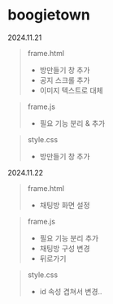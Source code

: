 # boogietown
2024.11.21
> frame.html
> + 방만들기 창 추가
> + 공지 스크롤 추가
> + 이미지 텍스트로 대체

> frame.js
> + 필요 기능 분리 & 추가

> style.css
> + 방만들기 창 추가

2024.11.22
> frame.html
> + 채팅방 화면 설정

> frame.js
> + 필요 기능 분리 추가
> + 채팅방 구성 변경
> + 뒤로가기 

> style.css
> + id 속성 겹쳐서 변경..
